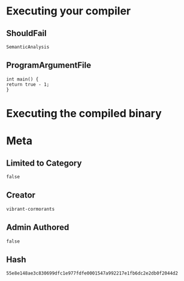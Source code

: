 # Executing your compiler

## ShouldFail

```
SemanticAnalysis
```

## ProgramArgumentFile

```
int main() {
return true - 1;
}
```

# Executing the compiled binary

# Meta

## Limited to Category

```
false
```

## Creator

```
vibrant-cormorants
```

## Admin Authored

```
false
```

## Hash

```
55e8e148ae3c830699dfc1e977fdfe0001547a992217e1fb6dc2e2db0f2044d2
```
